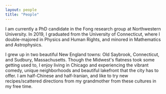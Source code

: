 ```yaml
---
layout: people
title: "People"
---
```


I am currently a PhD candidate in the Fong research group at Northwestern University. In 2019, I graduated from the University of Connecticut, where I double-majored in Physics and Human Rights, and minored in Mathematics and Astrophysics.

I grew up in two beautiful New England towns: Old Saybrook, Connecticut, and Sudbury, Massachusetts. Though the Midwest's flatness took some getting used to, I enjoy living in Chicago and experiencing the vibrant comedy, unique neighborhoods and beautiful lakefront that the city has to offer. I am half-Chinese and half-Iranian, and like to try new recipes/scattered directions from my grandmother from these cultures in my free time.